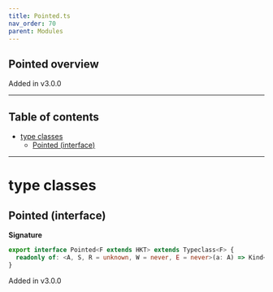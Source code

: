 ```yaml
---
title: Pointed.ts
nav_order: 70
parent: Modules
---
```


## Pointed overview

Added in v3.0.0

---

<h2 class="text-delta">Table of contents</h2>

- [type classes](#type-classes)
  - [Pointed (interface)](#pointed-interface)

---

# type classes

## Pointed (interface)

**Signature**

```ts
export interface Pointed<F extends HKT> extends Typeclass<F> {
  readonly of: <A, S, R = unknown, W = never, E = never>(a: A) => Kind<F, S, R, W, E, A>
}
```

Added in v3.0.0
